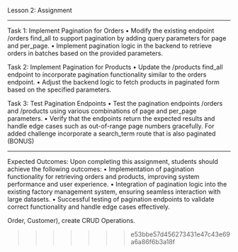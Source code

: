 Lesson 2: Assignment
________________________________________

Task 1: Implement Pagination for Orders
•	Modify the existing endpoint /orders find_all to support pagination by adding query parameters for page and per_page.
•	Implement pagination logic in the backend to retrieve orders in batches based on the provided parameters.

Task 2: Implement Pagination for Products
•	Update the /products find_all endpoint to incorporate pagination functionality similar to the orders endpoint.
•	Adjust the backend logic to fetch products in paginated form based on the specified parameters.

Task 3: Test Pagination Endpoints
•	Test the pagination endpoints /orders and /products using various combinations of page and per_page parameters.
•	Verify that the endpoints return the expected results and handle edge cases such as out-of-range page numbers gracefully.
For added challenge incorporate a search_term route that is also paginated (BONUS)
________________________________________
Expected Outcomes:
Upon completing this assignment, students should achieve the following outcomes:
•	Implementation of pagination functionality for retrieving orders and products, improving system performance and user experience.
•	Integration of pagination logic into the existing factory management system, ensuring seamless interaction with large datasets.
•	Successful testing of pagination endpoints to validate correct functionality and handle edge cases effectively.

 Order, Customer), create CRUD Operations.
>>>>>>> e53bbe57d456273431e47c43e69a6a86f6b3a18f
